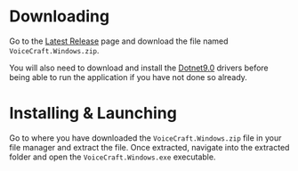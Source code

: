 # Downloading

Go to the [Latest Release](https://github.com/AvionBlock/VoiceCraft/releases/latest) page and download the file named `VoiceCraft.Windows.zip`.

You will also need to download and install the [Dotnet9.0](https://dotnet.microsoft.com/en-us/download) drivers before being able to run the application if you have not done so already.

# Installing & Launching

Go to where you have downloaded the `VoiceCraft.Windows.zip` file in your file manager and extract the file. Once extracted, navigate into the extracted folder and open the `VoiceCraft.Windows.exe` executable.